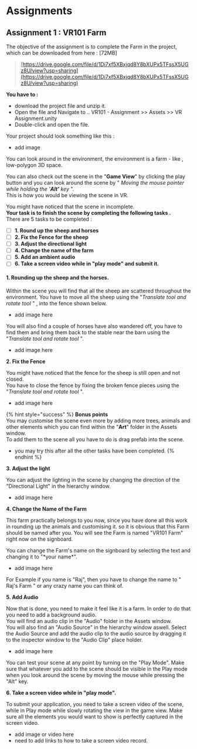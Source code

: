 # Assignments

## Assignment 1 : VR101 Farm

The objective of the assignment is to complete the Farm in the project, which can be downloaded from here :  \[72MB\]

> [https://drive.google.com/file/d/1Di7xf5XBxjqd8Y8bXUPx5TFssX5UGz8U/view?usp=sharing](https://drive.google.com/file/d/1Di7xf5XBxjqd8Y8bXUPx5TFssX5UGz8U/view?usp=sharing)

**You have to :**  
- download the project file and unzip it.  
- Open the file and Navigate to .. VR101 - Assignment &gt;&gt; Assets &gt;&gt; VR Assignment.unity  
- Double-click and open the file.

Your project should look something like this : 

* add image

You can look around in the environment, the environment is a farm - like , low-polygon 3D space.   
  
You can also check out the scene in the "**Game View**" by clicking the play button and you can look around the scene by " _Moving the mouse pointer while holding the '**Alt'** key_ ".   
This is how you would be viewing the scene in VR. 

You might have noticed that the scene in incomplete.  
**Your task is to finish the scene by completing the following tasks .**  
There are 5 tasks to be completed :

* [ ] **1. Round up the sheep and horses**
* [ ] **2. Fix the Fence for the sheep**
* [ ] **3. Adjust the directional light**
* [ ] **4. Change the name of the farm**
* [ ] **5. Add an ambient audio**
* [ ] **6. Take a screen video while in "play mode" and submit it.**

#### 1. Rounding up the sheep and the horses.

Within the scene you will find that all the sheep are scattered throughout the environment. You have to move all the sheep using the "_Translate tool and rotate tool_ " , into the fence shown below.

* add image here

You will also find a couple of horses have also wandered off, you have to find them and bring them back to the stable near the barn using the "_Translate tool and rotate tool_ ". 

* add image here

**2. Fix the Fence** 

You might have noticed that the fence for the sheep is still open and not closed.   
You have to close the fence by fixing the broken fence pieces using the "_Translate tool and rotate tool_ ".

* add image here

{% hint style="success" %}
**Bonus points**  
You may customise the scene even more by adding more trees, animals and other elements which you can find within the "**Art**" folder in the Assets window.  
To add them to the scene all you have to do is drag prefab into the scene.  
  
- you may try this after all the other tasks have been completed.
{% endhint %}

**3. Adjust the light**

You can adjust the lighting in the scene by changing the direction of the "Directional Light"  in the hierarchy window. 

* add image here

**4. Change the Name of the Farm**

This farm practically belongs to you now, since you have done all this work in rounding up the animals and customising it. so it is obvious that this Farm should be named after you. You will see the Farm is named "VR101 Farm" right now on the signboard.  
  
You can change the Farm's name on the signboard by selecting the text and changing it to "\*your name\*".

* add image here

For Example if you name is "Raj", then you have to change the name to " Raj's Farm " or any crazy name you can think of.

**5. Add Audio**

Now that is done, you need to make it feel like it is a farm. In order to do that you need to add a background audio.   
You will find an audio clip in the "Audio" folder in the Assets window.  
You will also find an "Audio Source" in the hierarchy window aswell. Select the Audio Source and add the audio clip to the audio source by dragging it to the inspector window to the "Audio Clip" place holder.

* add image here

You can test your scene at any point by turning on the "Play Mode". Make sure that whatever you add to the scene should be visible in the Play mode when you look around the scene by moving the mouse while pressing the "Alt" key.



**6. Take a screen video while in "play mode".**

To submit your application, you need to take a screen video of the scene, while in Play mode while slowly rotating the view in the game view. Make sure all the elements you would want to show is perfectly captured in the screen video.

* add image or video here
* need to add links to how to take a screen video record.





## 


